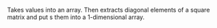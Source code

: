  Takes values into an array. Then extracts diagonal elements of a square matrix and put s them into a 1-dimensional array.

